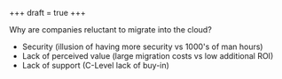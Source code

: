 +++
draft = true
+++

Why are companies reluctant to migrate into the cloud?

- Security (illusion of having more security vs 1000's of man hours)
- Lack of perceived value (large migration costs vs low additional ROI)
- Lack of support (C-Level lack of buy-in)
